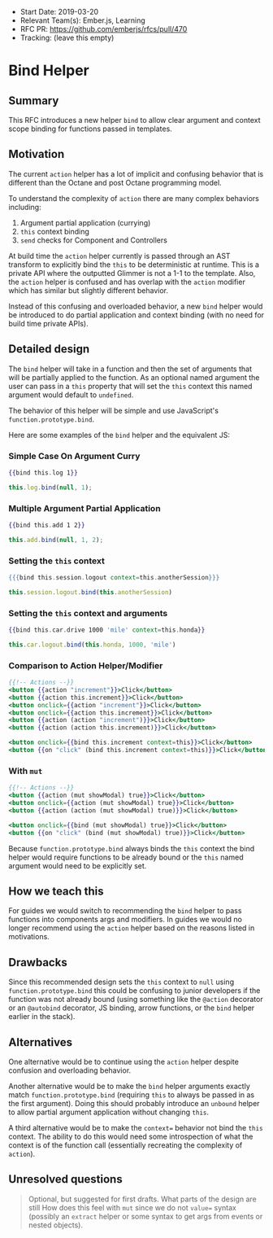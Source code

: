 - Start Date: 2019-03-20
- Relevant Team(s): Ember.js, Learning
- RFC PR: https://github.com/emberjs/rfcs/pull/470
- Tracking: (leave this empty)

# Bind Helper

## Summary

This RFC introduces a new helper `bind` to allow clear argument and context scope binding for functions passed in templates.

## Motivation

The current `action` helper has a lot of implicit and confusing behavior that is different than the Octane and post Octane programming model.

To understand the complexity of `action` there are many complex behaviors including:

1. Argument partial application (currying)
2. `this` context binding
3. `send` checks for Component and Controllers

At build time the `action` helper currently is passed through an AST transform to explicitly bind the `this` to be deterministic at runtime. This is a private API where the outputted Glimmer is not a 1-1 to the template. Also, the `action` helper is confused and has overlap with the `action` modifier which has similar but slightly different behavior.

Instead of this confusing and overloaded behavior, a new `bind` helper would be introduced to do partial application and context binding (with no need for build time private APIs).

## Detailed design

The `bind` helper will take in a function and then the set of arguments that will be partially applied to the function.
As an optional named argument the user can pass in a `this` property that will set the `this` context this named argument would default to `undefined`.

The behavior of this helper will be simple and use JavaScript's `function.prototype.bind`.

Here are some examples of the `bind` helper and the equivalent JS:

### Simple Case On Argument Curry

```hbs
{{bind this.log 1}}
```

```js
this.log.bind(null, 1);
```

### Multiple Argument Partial Application

```hbs
{{bind this.add 1 2}}
```

```js
this.add.bind(null, 1, 2);
```

### Setting the `this` context

```hbs
{{{bind this.session.logout context=this.anotherSession}}}
```

```js
this.session.logout.bind(this.anotherSession)
```

### Setting the `this` context and arguments

```hbs
{{bind this.car.drive 1000 'mile' context=this.honda}}
```

```js
this.car.logout.bind(this.honda, 1000, 'mile')
```

### Comparison to Action Helper/Modifier

```hbs
{{!-- Actions --}}
<button {{action "increment"}}>Click</button>
<button {{action this.increment}}>Click</button>
<button onclick={{action "increment"}}>Click</button>
<button onclick={{action this.increment}}>Click</button>
<button {{action (action "increment")}}>Click</button>
<button {{action (action this.increment)}}>Click</button>

<button onclick={{bind this.increment context=this}}>Click</button>
<button {{on "click" (bind this.increment context=this)}}>Click</button>
```

### With `mut`

```hbs
{{!-- Actions --}}
<button {{action (mut showModal) true}}>Click</button>
<button onclick={{action (mut showModal) true}}>Click</button>
<button {{action (action (mut showModal) true)}}>Click</button>

<button onclick={{bind (mut showModal) true}}>Click</button>
<button {{on "click" (bind (mut showModal) true)}}>Click</button>
```

Because `function.prototype.bind` always binds the `this` context the bind helper would require functions to be already bound or the `this` named argument would need to be explicitly set.

## How we teach this

For guides we would switch to recommending the `bind` helper to pass functions into components args and modifiers.
In guides we would no longer recommend using the `action` helper based on the reasons listed in motivations.

## Drawbacks

Since this recommended design sets the `this` context to `null` using `function.prototype.bind` this could be confusing to junior developers if the function was not already bound (using something like the `@action` decorator or an `@autobind` decorator, JS binding, arrow functions, or the `bind` helper earlier in the stack).

## Alternatives

One alternative would be to continue using the `action` helper despite confusion and overloading behavior.

Another alternative would be to make the `bind` helper arguments exactly match `function.prototype.bind` (requiring `this` to always be passed in as the first argument). Doing this should probably introduce an `unbound` helper to allow partial argument application without changing `this`.

A third alternative would be to make the `context=` behavior not bind the `this` context. The ability to do this would need some introspection of what the context is of the function call (essentially recreating the complexity of `action`).

## Unresolved questions

> Optional, but suggested for first drafts. What parts of the design are still
How does this feel with `mut` since we do not `value=` syntax (possibly an `extract` helper or some syntax to get args from events or nested objects).
